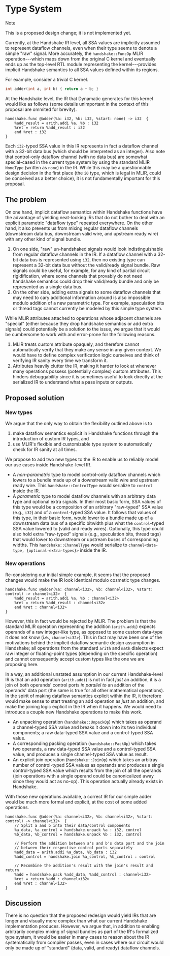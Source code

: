 # Type System

> [!NOTE]
> This is a proposed design change; it is not implemented yet.

Currently, at the Handshake IR level, all SSA values are implicitly assumed to represent dataflow channels, even when their type seems to denote a simple "raw" signal. More accurately, the `handshake::FuncOp` MLIR operation---which maps down from the original C kernel and eventually ends up as the top-level RTL module representing the kernel---provides implicit Handshake semantics to all SSA values defined within its regions.

For example, consider a trivial C kernel.

```c
int adder(int a, int b) { return a + b; }
```

At the Handshake level, the IR that Dynamatic generates for this kernel would like as follows (some details unimportant in the context of this proposal are ommited for brevity).

```mlir
handshake.func @adder(%a: i32, %b: i32, %start: none) -> i32  {
    %add_result = arith.addi %a, %b : i32
    %ret = return %add_result : i32
    end %ret : i32
}
```

Each `i32`-typed SSA value in this IR represents in fact a dataflow channel with a 32-bit data bus (which should be interpreted as an integer). Also note that control-only dataflow channel (with no data bus) are somewhat special-cased in the current type system by using the standard MLIR `NoneType` (written as `none`) in the IR. While this may be a questionnable design decision in the first place (the `i0` type, which is legal in MLIR, could be conceived as a better choice), it is not fundamentally important for this proposal.

## The problem

On one hand, implicit dataflow semantics within Handshake functions have the advantage of yielding neat-looking IRs that do not bother to deal with an explicit parametric "dataflow type" repeated everywhere. On the other hand, it also prevents us from mixing regular dataflow channels (downstream data bus, downstream valid wire, and upstream ready wire) with any other kind of signal bundle.

1. On one side, "raw" un-handshaked signals would look indistinguishable from regular dataflow channels in the IR. If a dataflow channel with a 32-bit data bus is represented using `i32`, then no existing type can represent a 32-bit data bus without the valid/ready signal bundle. Raw signals could be useful, for example, for any kind of partial circuit rigidification, where some channels that provably do not need handshake semantics could drop their valid/ready bundle and only be represented as a single data bus.
2. On the other side, adding extra signals to some dataflow channels that may need to cary additional information around is also impossible modulo addition of a new parametric type. For example, speculation bits or thread tags cannot currently be modeled by this simple type system.

While MLIR attributes attached to operations whose adjacent channels are "special" (either because they drop handshake semantics or add extra signals) could potentially be a solution to the issue, we argue that it would be cumbersome to work with and error-prone for the following reasons.

1. MLIR treats custom attribute opaquely, and therefore cannot automatically verify that they make any sense in any given context. We would have to define complex verification logic ourselves and think of verifying IR sanity every time we transform it.
2. Attributes heavily clutter the IR, making it harder to look at whenever many operations possess (potentially complex) custom attributes. This hinders debuggability since it is sometimes useful to look directly at the serialized IR to understand what a pass inputs or outputs.

## Proposed solution

### New types

We argue that the only way to obtain the flexibility outlined above is to

1. make dataflow semantics explicit in Handshake functions through the introduction of custom IR types, and
2. use MLIR's flexible and customizable type system to automatically check for IR sanity at all times.

We propose to add two new types to the IR to enable us to reliably model our use cases inside Handshake-level IR.

- A *non-parametric* type to model control-only dataflow channels which lowers to a bundle made up of a downstream valid wire and upstream ready wire. This `handshake::ControlType` would serialize to `control` inside the IR.
- A *parametric* type to model dataflow channels with an arbitrary data type and optional extra signals. In their most basic form, SSA values of this type would be a composition of an arbitrary "raw-typed" SSA value (e.g., `i32`) and of a `control`-typed SSA value. It follows that values of this type, in their basic form, would lower to a bundle made up of a downstream data bus of a specific bitwidth plus what the `control`-typed SSA value lowered to (valid and ready wires). Optionally, this type could also hold extra "raw-typed" signals (e.g., speculation bits, thread tags) that would lower to downstream or upstream buses of corresponding widths. This `handshake::ChannelType` would serialize to `channel<data-type, {optional-extra-types}>` inside the IR.

### New operations

Re-considering our initial simple example, it seems that the proposed changes would make the IR look identical modulo cosmetic type changes.

```mlir
handshake.func @adder(%a: channel<i32>, %b: channel<i32>, %start: control) -> channel<i32>  {
    %add_result = arith.addi %a, %b : channel<i32>
    %ret = return %add_result : channel<i32>
    end %ret : channel<i32>
}
```

However, this in fact would be rejected by MLIR. The problem is that the standard MLIR operation representing the addition (`arith.addi`) expects operands of a raw integer-like type, as opposed to some custom data-type it does not know (i.e., `channel<i32>`). This in fact may have been one of the motivations behind the implicit dataflow semantic design assumption in Handshake; all operations from the standard `arith` and `math` dialects expect raw integer or floating-point types (depending on the specific operation) and cannot consequently accept custom types like the one we are proposing here.

In a way, an additional unstated assumption in our current Handshake-level IR is that an add operation (`arith.addi`) is not in fact *just* an addition, it is a join of both operands' control ports *in parallel to* an addition of the operands' data port (the same is true for all other mathematical operations). In the spirit of making dataflow semantics explicit within the IR, it therefore would make sense to start treating an add operation as *just* an addition, and make the joining logic explicit in the IR when it happens. We would need to introduce a couple new Handshake operations to make this work.

- An unpacking operation (`handshake::UnpackOp`) which takes as operand a channel-typed SSA value and breaks it down into its two individual components; a raw data-typed SSA value and a control-typed SSA value.
- A corresponding packing operation (`handshake::PackOp`) which takes two operands, a raw data-typed SSA value and a control-typed SSA value, and produces a single channel-typed SSA value as result.
- An explicit join operation (`handshake::JoinOp`) which takes an arbitray number of control-typed SSA values as operands and produces a single control-typed SSA value which results from the join of all the operands (join operations with a single operand could be canonicalized away since they would act as no-op). This operation actually already exists in Handshake.

With those new operations available, a correct IR for our simple adder would be much more formal and explicit, at the cost of some added operations.

```mlir
handshake.func @adder(%a: channel<i32>, %b: channel<i32>, %start: control) -> channel<i32>  {
    // Split a and b into their data/control components
    %a_data, %a_control = handshake.unpack %a : i32, control
    %b_data, %b_control = handshake.unpack %b : i32, control
    
    // Perform the addition between a's and b's data port and the join
    // between their respective control ports separately
    %add_data = arith.addi %a_data, %b_data : i32
    %add_control = handshake.join %a_control, %b_control : control

    // Recombine the addition's result with the join's result and return 
    %add = handshake.pack %add_data, %add_control : channel<i32>
    %ret = return %add : channel<i32>
    end %ret : channel<i32>
}
```

## Discussion

There is no question that the proposed redesign would yield IRs that are longer and visually more complex than what our current Handshake implementation produces. However, we argue that, in addition to enabling arbitrarily complex mixing of signal bundles as part of the IR's formalized type system, it would be easier in many cases to reason about the IR systematically from compiler passes, even in cases where our circuit would only be made up of "standard" (data, valid, and ready) dataflow channels.
